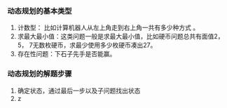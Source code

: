 ### 动态规划的基本类型
1. 计数型： 比如计算机器人从左上角走到右上角一共有多少种方式 。
2. 求最大最小值：这类问题一般是求最大最小值，比如硬币问题总共有面值2，5， 7无数枚硬币，求最少使用多少枚硬币凑出27。
3. 存在性问题：下石子先手是否能赢。
### 动态规划的解题步骤
1.  确定状态，通过最后一步以及子问题找出状态
2.  z

<!--stackedit_data:
eyJoaXN0b3J5IjpbLTE1MzA4NzkzNzMsLTExMzk0Nzg0OTMsMT
Y5ODAyNDkwMywtOTMyMjgyNDc4LC0xNjc5Njc5MjgxXX0=
-->
